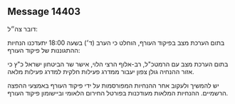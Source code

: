 ## Message 14403

דובר צה״ל:

בתום הערכת מצב בפיקוד העורף, הוחלט כי הערב (ד׳) בשעה 18:00 יתעדכנו הנחיות ההתגוננות של פיקוד העורף: 

בתום הערכת מצב עם הרמטכ"ל, רב-אלוף הרצי הלוי, אישר שר הביטחון ישראל כ"ץ כי אזור ההנחיה גולן צפון יעבור ממדרג פעילות חלקית למדרג פעילות מלאה.

יש להמשיך ולעקוב אחר ההנחיות המפורסמות על ידי פיקוד העורף באמצעי ההפצה הרשמיים.
ההנחיות המלאות מעודכנות בפורטל החירום הלאומי וביישומון פיקוד העורף.

